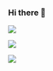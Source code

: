### Hi there 👋

![](https://komarev.com/ghpvc/?username=natewu)

![](https://github-readme-stats.vercel.app/api?username=natewu&count_private=true&show_icons=true&include_all_commits=true)

![](https://github-readme-stats.vercel.app/api/top-langs/?username=natewu&count_private=true&hide=jupyter)

